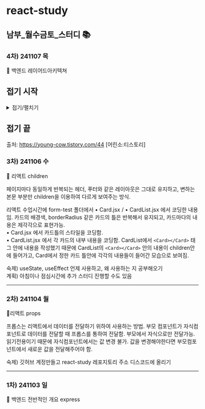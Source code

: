 # react-study
## 남부_월수금토_스터디 📚

### 4차) 241107 목
📘 백엔드 레이어드아키텍쳐   

## 접기 시작

<details>
<summary>접기/펼치기</summary>


## 접은 제목
const express = require("express");
const fs = require("fs");
var moment = require("moment");
const sqlite3 = require("sqlite3");
const path = require("path");

// database setting부분임 
// dao로 빠지는 게 이 부분임. 디비설정이 컨피그로빠짐
const db_name = path.join(__dirname, "post.db");

///데이터베이스 생성
const db = new sqlite3.Database(db_name); 
//


var app = express();
const PORT = 3000;

//app.use에 들어가는 게 미들웨어. 데이터를 주고받을 때 중간에서 도움 주는 것. 미들웨어 사용하겠다.
app.use(express.json());

//
const create_sql = `
    CREATE TABLE if not exists posts (
        id INTEGER PRIMARY KEY AUTOINCREMENT, 
        title VARCHAR(255), 
        content TEXT, 
        writer TEXT,
        write_date TEXT,
        count integer default 0
    )`;

    //app.js에 들어갈 내용
db.serialize(() => {
  db.run(create_sql);
});

app.get("/posts", (req, res) => {
  let p = req.query.page;

  const page = req.query.page ? parseInt(req.query.page) : 1;
  const limit = 5;
  const offset = (page - 1) * limit;

  let sql = `select id, title, content, writer, write_date 
        from posts ORDER BY write_date DESC LIMIT ? OFFSET ? `;

  db.all(sql, [limit, offset], (err, rows) => {
    if (err) {
      console.error(err.message);
      res.status(500).send("Internal Server Error");
    } else {
      db.get(`SELECT COUNT(*) as count FROM posts`, (err, row) => {
        if (err) {
          console.error(err);
          res.status(500).send("Internal Server Error");
        } else {
          // 이 sql문이 dao로 빠지는 것. 디비와 가장 가깝게 처리하는게 dao로 들어가는 코드.
          const total = row.count;
          //이렇게 토탈을 리미트로 나누듯이
          //받아온 데이터를 처리해주는 게 service코드에서 하는 것. 받아온 데이터를 좀 재가공하는 역할이 서비스에서 함.
          const totalPages = Math.ceil(total / limit);
          res.json({ items: rows, currentPage: page, totalPages });
        }
      });
    }
  });
});

// 컨트롤러는 req로 받아와서 res로 넘기는 역할을 수행. 컨트롤러에서 req, res가 필수.
// 컨트롤러에서 바디, 파람스 등등 받아오는 걸 처리 // 하고 다시 res로 프론트로 넘겨주는 걸 하는 역할.
// req,res성공실패 표시. 컨트롤러에서.

app.get("/posts/:id", (req, res) => {
  const id = req.params.id;

  let sql = `select id, title, content, writer, write_date, count from posts where id = ${id}`;
  console.log(`id => ${id}, sql => ${sql}`);
  let detail = {};
  db.run(`update board set count = count + 1 where id = ${id}`, (err) => {});
  db.all(sql, [], (err, rows) => {
    // 6. run query
    if (err) {
      console.error(err.message);
    }
    // console.log(rows);
    rows.forEach((row) => {
      detail = row;
    });
    console.log(detail);
    res.json({ item: detail }); // 8. render page with data
  });
});

// router에 들어가는 게 이 부분.
//req, res가 컨트롤러에서 받아지는 함수의 기본적인 매개변수가 되는 것. 이것은 고정적인 것.
app.post("/posts", (req, res) => {
  //이 부분은 컨트롤러에서 실행됨
  console.log("/write post", req.body);

  const write_date = moment().format("YYYY-MM-DD");

  //dao로 빠짐. model이라고 부르기도함. 디비를 직접 조작하는 부분.
  let sql = `insert into posts(title, content, writer, write_date) 
        values('${req.body.title}', '${req.body.content}', 'tester', '${write_date}')`;
  db.run(sql, (err) => {
    if (err) {
      console.error(err);
    }
    console.log(`A row has been inserted with rowid ${this.lastID}`);
    //res,req는 컨트롤러에서 처리
    res.redirect("/posts");
  });
});

app.put("/posts/:id", (req, res) => {
  const id = req.params.id;

  let sql = `update posts set title = '${req.body.title}', content = '${req.body.content}' where id = ${id}`;
  db.run(sql, (err) => {
    if (err) {
      console.error(err);
    }
    console.log(`A row has been updated with rowid ${this.lastID}`);
    res.redirect("/list");
  });
});

app.delete("/posts/:id", (req, res) => {
  const id = req.params.id;

  let sql = `delete from posts where id = ${id}`;
  db.run(sql, (err) => {
    if (err) {
      console.error(err);
    }
    console.log(`A row has been deleted with rowid ${this.lastID}`);
    res.redirect("/list");
  });
});

//서버키는 것
app.listen(PORT);
console.log("Server is listening on port 3000");

</details>

## 접기 끝
출처: https://young-cow.tistory.com/44 [어린소:티스토리]



### 3차) 241106 수
📗 리액트 children

페이지마다 동일하게 반복되는 헤더, 푸터와 같은 레이아웃은 그대로 유지하고,
변하는 본문 부분만 children을 이용하여 다르게 보여주는 방식.

리액트 수업시간에 form-test 폴더에서 • Card.jsx / • CardList.jsx 에서 코딩한 내용임. 카드의 배경색, borderRadius 같은 카드의 틀은 반복해서 유지되고, 카드마다의 내용은 제각각으로 표현가능.   
  • Card.jsx 에서 카드틀의 스타일을 코딩함.   
  • CardList.jsx 에서 각 카드의 내부 내용을 코딩함. CardList에서 `<Card></Card>` 태그 안에 내용을 작성했기 때문에 CardList의 `<Card></Card>` 안의 내용이 children안에 들어가고, Card에서 정한 카드 틀안에 각각의 내용들이 들어간 모습으로 보여짐. 

숙제) useState, useEffect 언제 사용하고, 왜 사용하는 지 공부해오기   
계획) 아침이나 점심시간에 추가 스터디 진행할 수도 있음

---
### 2차) 241104 월
📗리액트 props

프롭스는 리액트에서 데이터를 전달하기 위하여 사용하는 방법.
부모 컴포넌트가 자식컴포넌트로 데이터를 전달할 때 프롭스를 통하여 전달함. 부모에서 자식으로만 전달가능. 
읽기전용이기 때문에 자식컴포넌트에서는 값 변경 불가. 값을 변경해야한다면 부모컴포넌트에서 새로운 값을 전달해주어야 함.

숙제) 깃허브 계정만들고 react-study 레포지토리 주소 디스코드에 올리기

---
### 1차) 241103 일
📘 백엔드 전반적인 개요
express
